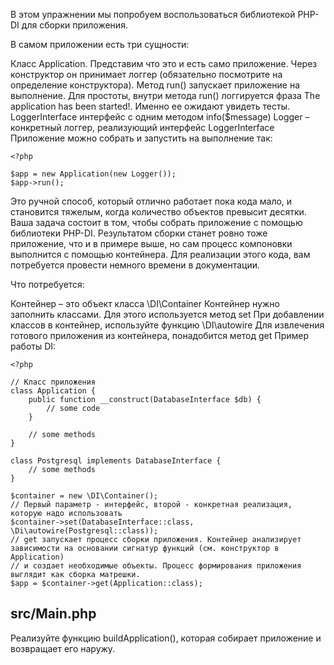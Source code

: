В этом упражнении мы попробуем воспользоваться библиотекой PHP-DI для сборки приложения.

В самом приложении есть три сущности:

Класс Application. Представим что это и есть само приложение. Через конструктор он принимает логгер (обязательно посмотрите на определение конструктора). Метод run() запускает приложение на выполнение. Для простоты, внутри метода run() логгируется фраза The application has been started!. Именно ее ожидают увидеть тесты.
LoggerInterface интерфейс с одним методом info($message)
Logger – конкретный логгер, реализующий интерфейс LoggerInterface
Приложение можно собрать и запустить на выполнение так:

```
<?php

$app = new Application(new Logger());
$app->run();
```
Это ручной способ, который отлично работает пока кода мало, и становится тяжелым, когда количество объектов превысит десятки. Ваша задача состоит в том, чтобы собрать приложение с помощью библиотеки PHP-DI. Результатом сборки станет ровно тоже приложение, что и в примере выше, но сам процесс компоновки выполнится с помощью контейнера. Для реализации этого кода, вам потребуется провести немного времени в документации.

Что потребуется:

Контейнер – это объект класса \DI\Container
Контейнер нужно заполнить классами. Для этого используется метод set
При добавлении классов в контейнер, используйте функцию \DI\autowire
Для извлечения готового приложения из контейнера, понадобится метод get
Пример работы DI:
```
<?php

// Класс приложения
class Application {
    public function __construct(DatabaseInterface $db) {
        // some code
    }

    // some methods
}

class Postgresql implements DatabaseInterface {
    // some methods
}

$container = new \DI\Container();
// Первый параметр - интерфейс, второй - конкретная реализация, которую надо использовать
$container->set(DatabaseInterface::class, \Di\autowire(Postgresql::class));
// get запускает процесс сборки приложения. Контейнер анализирует зависимости на основании сигнатур функций (см. конструктор в Application)
// и создает необходимые объекты. Процесс формирования приложения выглядит как сборка матрешки.
$app = $container->get(Application::class);
```

## src/Main.php
Реализуйте функцию buildApplication(), которая собирает приложение и возвращает его наружу.